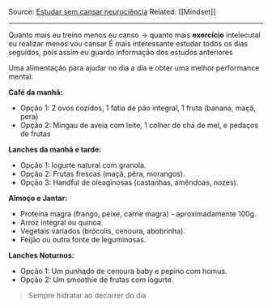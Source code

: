 Source: [Estudar sem cansar neurociência](https://www.youtube.com/watch?v=eXQwCeOy6UI)
Related: [[Mindset]]

---

Quanto mais eu treino menos eu canso -> quanto mais **exercício** intelecutal eu realizar menos vou cansar
É mais interessante estudar todos os dias seguidos, pois assim eu guardo informação dos estudos anteriores

Uma alimentação para ajudar no dia a dia e obter uma melhor performance mental:

**Café da manhã:**
- Opção 1: 2 ovos cozidos, 1 fatia de pão integral, 1 fruta (banana, maçã, pera)
- Opção 2: Mingau de aveia com leite, 1 colher de chá de mel, e pedaços de frutas

**Lanches da manhã e tarde:**
- Opção 1: Iogurte natural com granola.
- Opção 2: Frutas frescas (maçã, pêra, morangos).
- Opção 3: Handful de oleaginosas (castanhas, amêndoas, nozes).

**Almoço e Jantar:**
- Proteína magra (frango, peixe, carne magra) - aproximadamente 100g.
- Arroz integral ou quinoa.
- Vegetais variados (brócolis, cenoura, abobrinha).
- Feijão ou outra fonte de leguminosas.

**Lanches Noturnos:**  
- Opção 1: Um punhado de cenoura baby e pepino com homus.
- Opção 2: Um smoothie de frutas com iogurte.

> Sempre hidratar ao decorrer do dia